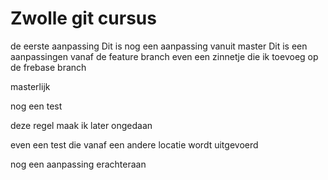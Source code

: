 # Zwolle git cursus

de eerste aanpassing
Dit is nog een aanpassing vanuit master
Dit is een aanpassingen vanaf de feature branch
even een zinnetje die ik toevoeg op de frebase branch

masterlijk

nog een test

deze regel maak ik later ongedaan


even een test die vanaf een andere locatie wordt uitgevoerd

nog een aanpassing erachteraan